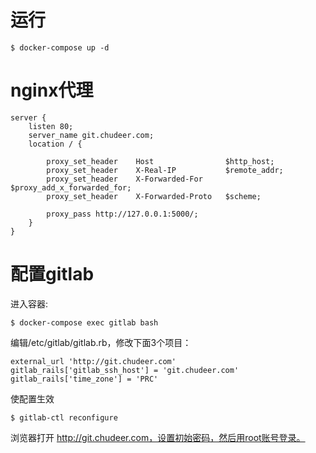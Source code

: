 # 运行
```shell
$ docker-compose up -d
```

# nginx代理

```shell
server {
    listen 80;
    server_name git.chudeer.com;
    location / {

        proxy_set_header    Host                $http_host;
        proxy_set_header    X-Real-IP           $remote_addr;
        proxy_set_header    X-Forwarded-For     $proxy_add_x_forwarded_for;
        proxy_set_header    X-Forwarded-Proto   $scheme;

        proxy_pass http://127.0.0.1:5000/;
    }
}
```

# 配置gitlab
进入容器: 
```shell
$ docker-compose exec gitlab bash
```
编辑/etc/gitlab/gitlab.rb，修改下面3个项目：
```
external_url 'http://git.chudeer.com'
gitlab_rails['gitlab_ssh_host'] = 'git.chudeer.com'
gitlab_rails['time_zone'] = 'PRC'
```
使配置生效
```shell
$ gitlab-ctl reconfigure
```

浏览器打开 http://git.chudeer.com，设置初始密码，然后用root账号登录。
